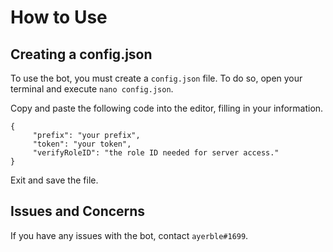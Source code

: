 # How to Use

## Creating a config.json 

To use the bot, you must create a `config.json` file. To do so, open your terminal and execute `nano config.json`. 

Copy and paste the following code into the editor, filling in your information.

	{
		 "prefix": "your prefix",
		 "token": "your token",
		 "verifyRoleID": "the role ID needed for server access."
	}

Exit and save the file. 


## Issues and Concerns
If you have any issues with the bot, contact `ayerble#1699`.


